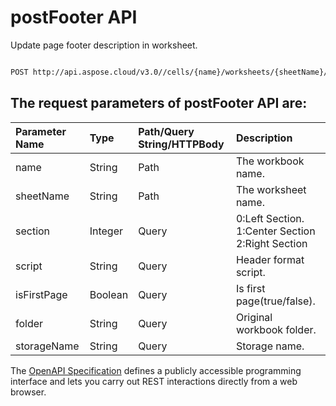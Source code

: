 # **postFooter API**

Update  page footer description in worksheet. 

```bash

POST http://api.aspose.cloud/v3.0//cells/{name}/worksheets/{sheetName}/pagesetup/footer

```

## The request parameters of **postFooter** API are: 

| Parameter Name | Type | Path/Query String/HTTPBody | Description | 
| :- | :- | :- |:- | 
|name|String|Path|The workbook name.|
|sheetName|String|Path|The worksheet name.|
|section|Integer|Query|0:Left Section. 1:Center Section 2:Right Section|
|script|String|Query|Header format script.|
|isFirstPage|Boolean|Query|Is first page(true/false).|
|folder|String|Query|Original workbook folder.|
|storageName|String|Query|Storage name.|


The [OpenAPI Specification](https://reference.aspose.cloud/cells/#/PageSetupController/PostFooter) defines a publicly accessible programming interface and lets you carry out REST interactions directly from a web browser.
